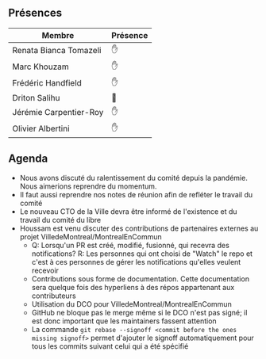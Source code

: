 ## Présences
<!---
Présent: ✋
Absent: 👤
-->
Membre|Présence
-------|--------
Renata Bianca Tomazeli |  ✋
Marc Khouzam | ✋
Frédéric Handfield | ✋
Driton Salihu | 👤
Jérémie Carpentier-Roy | ✋
Olivier Albertini | ✋

## Agenda
- Nous avons discuté du ralentissement du comité depuis la pandémie.  Nous aimerions reprendre du momentum.
- Il faut aussi reprendre nos notes de réunion afin de refléter le travail du comité
- Le nouveau CTO de la Ville devra être informé de l'existence et du travail du comité du libre
- Houssam est venu discuter des contributions de partenaires externes au projet VilledeMontreal/MontrealEnCommun
	- Q: Lorsqu'un PR est créé, modifié, fusionné, qui recevra des notifications? R: Les personnes qui ont choisi de "Watch" le repo et c'est à ces personnes de gérer les notifications qu'elles veulent recevoir
	- Contributions sous forme de documentation.  Cette documentation sera quelque fois des hyperliens à des répos appartenant aux contributeurs
	- Utilisation du DCO pour VilledeMontreal/MontrealEnCommun
	- GitHub ne bloque pas le merge même si le DCO n'est pas signé; il est donc important que les maintainers fassent attention
	- La commande `git rebase --signoff <commit before the ones missing signoff>` permet d'ajouter le signoff automatiquement pour tous les commits suivant celui qui a été spécifié

